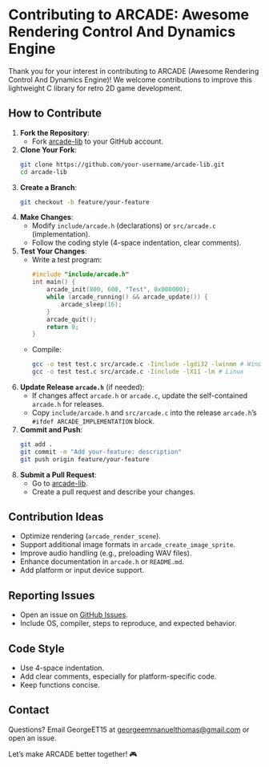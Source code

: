 # Contributing to ARCADE: Awesome Rendering Control And Dynamics Engine

Thank you for your interest in contributing to ARCADE (Awesome Rendering Control And Dynamics Engine)! We welcome contributions to improve this lightweight C library for retro 2D game development.

## How to Contribute

1. **Fork the Repository**:
   - Fork [arcade-lib](https://github.com/GeorgeET15/arcade-lib) to your GitHub account.
2. **Clone Your Fork**:
   ```bash
   git clone https://github.com/your-username/arcade-lib.git
   cd arcade-lib
   ```
3. **Create a Branch**:
   ```bash
   git checkout -b feature/your-feature
   ```
4. **Make Changes**:
   - Modify `include/arcade.h` (declarations) or `src/arcade.c` (implementation).
   - Follow the coding style (4-space indentation, clear comments).
5. **Test Your Changes**:
   - Write a test program:
     ```c
     #include "include/arcade.h"
     int main() {
         arcade_init(800, 600, "Test", 0x000000);
         while (arcade_running() && arcade_update()) {
             arcade_sleep(16);
         }
         arcade_quit();
         return 0;
     }
     ```
   - Compile:
     ```bash
     gcc -o test test.c src/arcade.c -Iinclude -lgdi32 -lwinmm # Windows
     gcc -o test test.c src/arcade.c -Iinclude -lX11 -lm # Linux
     ```
6. **Update Release `arcade.h`** (if needed):
   - If changes affect `arcade.h` or `arcade.c`, update the self-contained `arcade.h` for releases.
   - Copy `include/arcade.h` and `src/arcade.c` into the release `arcade.h`’s `#ifdef ARCADE_IMPLEMENTATION` block.
7. **Commit and Push**:
   ```bash
   git add .
   git commit -m "Add your-feature: description"
   git push origin feature/your-feature
   ```
8. **Submit a Pull Request**:
   - Go to [arcade-lib](https://github.com/GeorgeET15/arcade-lib).
   - Create a pull request and describe your changes.

## Contribution Ideas

- Optimize rendering (`arcade_render_scene`).
- Support additional image formats in `arcade_create_image_sprite`.
- Improve audio handling (e.g., preloading WAV files).
- Enhance documentation in `arcade.h` or `README.md`.
- Add platform or input device support.

## Reporting Issues

- Open an issue on [GitHub Issues](https://github.com/GeorgeET15/arcade-lib/issues).
- Include OS, compiler, steps to reproduce, and expected behavior.

## Code Style

- Use 4-space indentation.
- Add clear comments, especially for platform-specific code.
- Keep functions concise.

## Contact

Questions? Email GeorgeET15 at georgeemmanuelthomas@gmail.com or open an issue.

Let’s make ARCADE better together! 🎮
